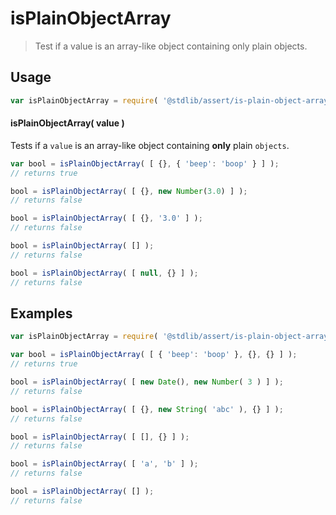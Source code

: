 # isPlainObjectArray

> Test if a value is an array-like object containing only plain objects.


<section class="usage">

## Usage

``` javascript
var isPlainObjectArray = require( '@stdlib/assert/is-plain-object-array' );
```

#### isPlainObjectArray( value )

Tests if a `value` is an array-like object containing __only__ plain `objects`.

``` javascript
var bool = isPlainObjectArray( [ {}, { 'beep': 'boop' } ] );
// returns true

bool = isPlainObjectArray( [ {}, new Number(3.0) ] );
// returns false

bool = isPlainObjectArray( [ {}, '3.0' ] );
// returns false

bool = isPlainObjectArray( [] );
// returns false

bool = isPlainObjectArray( [ null, {} ] );
// returns false
```

</section>

<!-- /.usage -->

<section class="examples">

## Examples

``` javascript
var isPlainObjectArray = require( '@stdlib/assert/is-plain-object-array' );

var bool = isPlainObjectArray( [ { 'beep': 'boop' }, {}, {} ] );
// returns true

bool = isPlainObjectArray( [ new Date(), new Number( 3 ) ] );
// returns false

bool = isPlainObjectArray( [ {}, new String( 'abc' ), {} ] );
// returns false

bool = isPlainObjectArray( [ [], {} ] );
// returns false

bool = isPlainObjectArray( [ 'a', 'b' ] );
// returns false

bool = isPlainObjectArray( [] );
// returns false
```

</section>

<!-- /.examples -->


<section class="links">

</section>

<!-- /.links -->
